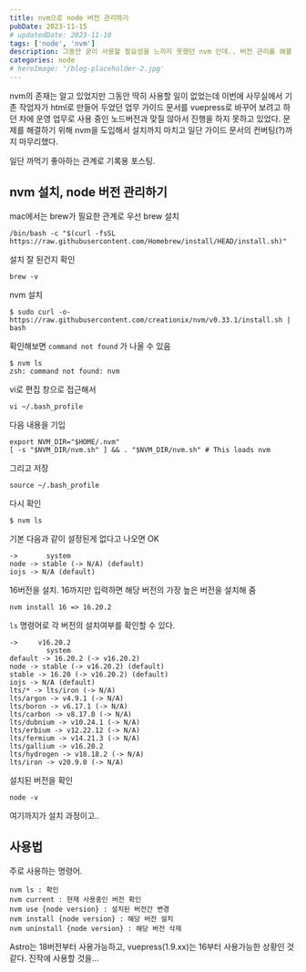 ```yaml
---
title: nvm으로 node 버전 관리하기
pubDate: 2023-11-15
# updatedDate: 2023-11-10
tags: ['node', 'nvm']
description: 그동안 굳이 사용할 필요성을 느끼지 못했던 nvm 인데.. 버전 관리를 해볼 필요가 생겨서 적용해봄
categories: node
# heroImage: '/blog-placeholder-2.jpg'
---
```


nvm의 존재는 알고 있었지만 그동안 딱히 사용할 일이 없었는데 이번에 사무실에서 기존 작업자가 html로 만들어 두었던 업무 가이드 문서를 vuepress로 바꾸어 보려고 하던 차에 운영 업무로 사용 중인 노드버전과 맞질 않아서 진행을 하지 못하고 있었다. 문제를 해결하기 위해 nvm을 도입해서 설치까지 마치고 일단 가이드 문서의 컨버팅(?)까지 마무리했다.

일단 까먹기 좋아하는 관계로 기록용 포스팅.

## nvm 설치, node 버전 관리하기

mac에서는 brew가 필요한 관계로 우선 brew 설치

```
/bin/bash -c "$(curl -fsSL https://raw.githubusercontent.com/Homebrew/install/HEAD/install.sh)"
```

설치 잘 된건지 확인

```
brew -v
```

nvm 설치

```
$ sudo curl -o- https://raw.githubusercontent.com/creationix/nvm/v0.33.1/install.sh | bash
```

확인해보면 `command not found` 가 나올 수 있음

```
$ nvm ls
zsh: command not found: nvm
```

vi로 편집 창으로 접근해서

```
vi ~/.bash_profile
```

다음 내용을 기입

```
export NVM_DIR="$HOME/.nvm"
[ -s "$NVM_DIR/nvm.sh" ] && . "$NVM_DIR/nvm.sh" # This loads nvm
```

그리고 저장

```
source ~/.bash_profile
```

다시 확인

```
$ nvm ls
```

기본 다음과 같이 설정된게 없다고 나오면 OK

```
->       system
node -> stable (-> N/A) (default)
iojs -> N/A (default)
```

16버전을 설치. 16까지만 입력하면 해당 버전의 가장 높은 버전을 설치해 줌

```
nvm install 16 => 16.20.2
```

`ls` 명령어로 각 버전의 설치여부를 확인할 수 있다.

```
->     v16.20.2
         system
default -> 16.20.2 (-> v16.20.2)
node -> stable (-> v16.20.2) (default)
stable -> 16.20 (-> v16.20.2) (default)
iojs -> N/A (default)
lts/* -> lts/iron (-> N/A)
lts/argon -> v4.9.1 (-> N/A)
lts/boron -> v6.17.1 (-> N/A)
lts/carbon -> v8.17.0 (-> N/A)
lts/dubnium -> v10.24.1 (-> N/A)
lts/erbium -> v12.22.12 (-> N/A)
lts/fermium -> v14.21.3 (-> N/A)
lts/gallium -> v16.20.2
lts/hydrogen -> v18.18.2 (-> N/A)
lts/iron -> v20.9.0 (-> N/A)
```

설치된 버전을 확인

```
node -v
```

여기까지가 설치 과정이고..

## 사용법

주로 사용하는 명령어.

```
nvm ls : 확인
nvm current : 현재 사용중인 버전 확인
nvm use {node version} : 설치된 버전간 변경
nvm install {node version} : 해당 버전 설치
nvm uninstall {node version} : 해당 버전 삭제
```

Astro는 18버전부터 사용가능하고, vuepress(1.9.xx)는 16부터 사용가능한 상황인 것 같다. 진작에 사용할 것을...

